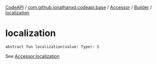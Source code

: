 [CodeAPI](../../../index.md) / [com.github.jonathanxd.codeapi.base](../../index.md) / [Accessor](../index.md) / [Builder](index.md) / [localization](.)

# localization

`abstract fun localization(value: Type): S`

See [Accessor.localization](../localization.md)

